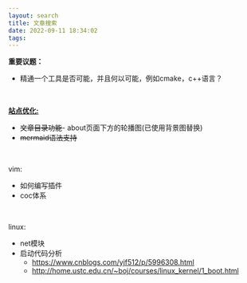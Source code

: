 ```yaml
---
layout: search
title: 文章搜索
date: 2022-09-11 18:34:02
tags:
---
```




**重要议题：**

- 精通一个工具是否可能，并且何以可能，例如cmake，c++语言？

<br>


**[站点优化:](/2023/03/20/站点优化/)**

- ~~文章目录功能~~- about页面下方的轮播图(已使用背景图替换)
- ~~mermaid语法支持~~

<br>

vim:

- 如何编写插件
- coc体系


<br>

linux:

- net模块
- 启动代码分析
	- https://www.cnblogs.com/yjf512/p/5996308.html
	- http://home.ustc.edu.cn/~boj/courses/linux_kernel/1_boot.html

